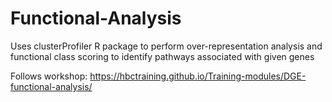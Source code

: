 # Functional-Analysis

Uses clusterProfiler R package to perform over-representation analysis and functional class scoring to identify pathways associated with given genes

Follows workshop: https://hbctraining.github.io/Training-modules/DGE-functional-analysis/


